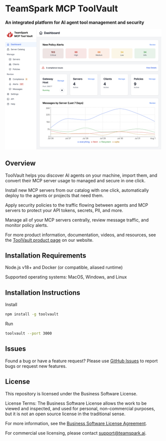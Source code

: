 # TeamSpark MCP ToolVault

**An integrated platform for AI agent tool management and security**

![ToolVault Dashboard](public/ss_dashboard.png)

## Overview

ToolVault helps you discover AI agents on your machine, import them, and convert their MCP server usage to managed and secure in one click.

Install new MCP servers from our catalog with one click, automatically deploy to the agents or projects that need them.

Apply security policies to the traffic flowing between agents and MCP servers to protect your API tokens, secrets, PII, and more.

Manage all of your MCP servers centrally, review message traffic, and monitor policy alerts.

For more product information, documentation, videos, and resources, see the [ToolVault product page](https://teamspark.ai/toolvault) on our website.

## Installation Requirements

Node.js v18+ and Docker (or compatible, aliased runtime)

Supported operating systems: MacOS, Windows, and Linux

## Installation Instructions

Install

```bash
npm install -g toolvault
```

Run

```bash
toolvault --port 3000
```

## Issues

Found a bug or have a feature request? Please use [GitHub Issues](https://github.com/teamspark-ai/toolvault/issues) to report bugs or request new features.

## License

This repository is licensed under the Business Software License.

License Terms: The Business Software License allows the work to be viewed and inspected, and used for personal, non-commercial purposes,
but it is not an open source license in the traditional sense. 

For more information, see the [Business Software License Agreement](LICENSE.md).

For commercial use licensing, please contact support@teamspark.ai.